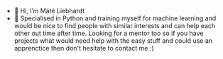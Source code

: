 - 👋 Hi, I’m Máté Liebhardt
- 💞️ Specialised in Python and training myself for machine learning and would be nice to find people with similar interests and can help each other out time after time. Looking 
for a mentor too so if you have projects what would need help with the easy stuff and could use an apprenctice then don't hesitate to contact me :)

<!---
Dagadt/Dagadt is a ✨ special ✨ repository because its `README.md` (this file) appears on your GitHub profile.
You can click the Preview link to take a look at your changes.
--->
